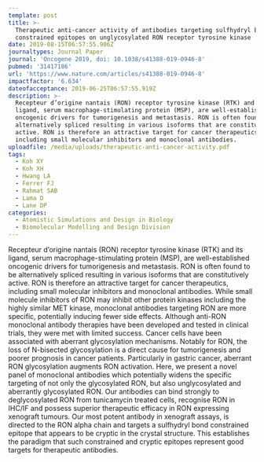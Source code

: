 ```yaml
---
template: post
title: >-
  Therapeutic anti-cancer activity of antibodies targeting sulfhydryl bond
  constrained epitopes on unglycosylated RON receptor tyrosine kinase
date: 2019-08-15T06:57:55.906Z
journaltypes: Journal Paper
journal: 'Oncogene 2019, doi: 10.1038/s41388-019-0946-8'
pubmed: '31417186'
url: 'https://www.nature.com/articles/s41388-019-0946-8'
impactfactor: '6.634'
dateofacceptance: 2019-06-25T06:57:55.919Z
description: >-
  Recepteur d’origine nantais (RON) receptor tyrosine kinase (RTK) and its
  ligand, serum macrophage-stimulating protein (MSP), are well-established
  oncogenic drivers for tumorigenesis and metastasis. RON is often found to be
  alternatively spliced resulting in various isoforms that are constitutively
  active. RON is therefore an attractive target for cancer therapeutics,
  including small molecular inhibitors and monoclonal antibodies. 
uploadfile: /media/uploads/therapeutic-anti-cancer-activity.pdf
tags:
  - Koh XY
  - Koh XH
  - Hwang LA
  - Ferrer FJ
  - Rahmat SAB
  - Lama D
  - Lane DP
categories:
  - Atomistic Simulations and Design in Biology
  - Biomolecular Modelling and Design Division
---
```

Recepteur d’origine nantais (RON) receptor tyrosine kinase (RTK) and its ligand, serum macrophage-stimulating protein (MSP), are well-established oncogenic drivers for tumorigenesis and metastasis. RON is often found to be alternatively spliced resulting in various isoforms that are constitutively active. RON is therefore an attractive target for cancer therapeutics, including small molecular inhibitors and monoclonal antibodies. While small molecule inhibitors of RON may inhibit other protein kinases including the highly similar MET kinase, monoclonal antibodies targeting RON are more specific, potentially inducing fewer side effects. Although anti-RON monoclonal antibody therapies have been developed and tested in clinical trials, they were met with limited success. Cancer cells have been associated with aberrant glycosylation mechanisms. Notably for RON, the loss of N-bisected glycosylation is a direct cause for tumorigenesis and poorer prognosis in cancer patients. Particularly in gastric cancer, aberrant RON glycosylation augments RON activation. Here, we present a novel panel of monoclonal antibodies which potentially widens the specific targeting of not only the glycosylated RON, but also unglycosylated and aberrantly glycosylated RON. Our antibodies can bind strongly to deglycosylated RON from tunicamycin treated cells, recognise RON in IHC/IF and possess superior therapeutic efficacy in RON expressing xenograft tumours. Our most potent antibody in xenograft assays, is directed to the RON alpha chain and targets a sulfhydryl bond constrained epitope that appears to be cryptic in the crystal structure. This establishes the paradigm that such constrained and cryptic epitopes represent good targets for therapeutic antibodies.
